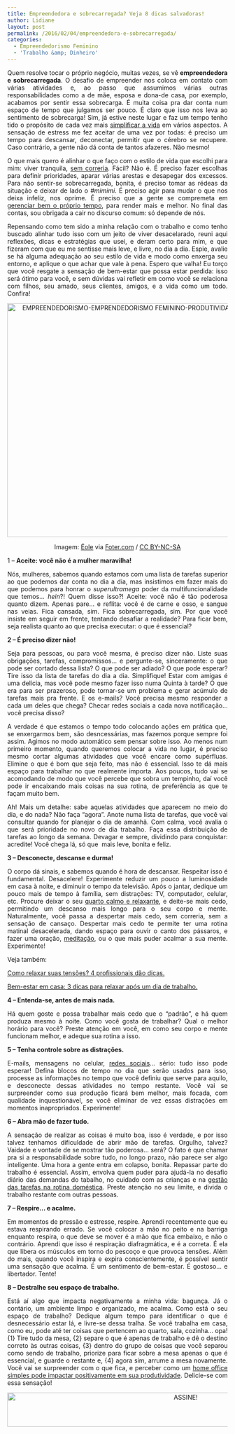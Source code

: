 ```yaml
---
title: Empreendedora e sobrecarregada? Veja 8 dicas salvadoras!
author: Lidiane
layout: post
permalink: /2016/02/04/empreendedora-e-sobrecarregada/
categories:
  - Empreendedorismo Feminino
  - 'Trabalho &amp; Dinheiro'
---
```

<p align="justify">
  Quem resolve tocar o próprio negócio, muitas vezes, se vê <strong>empreendedora e sobrecarregada</strong>. O desafio de empreender nos coloca em contato com várias atividades e, ao passo que assumimos várias outras responsabilidades como a de mãe, esposa e dona-de casa, por exemplo, acabamos por sentir essa sobrecarga. É muita coisa pra dar conta num espaço de tempo que julgamos ser pouco. É claro que isso nos leva ao sentimento de sobrecarga! Sim, já estive neste lugar e faz um tempo tenho tido o propósito de cada vez mais <a href="http://www.trololodemulher.com.br/2015/07/03/vida-simples/" target="_blank" rel="noopener noreferrer">simplificar a vida</a> em vários aspectos. A sensação de estress me fez aceitar de uma vez por todas: é preciso um tempo para descansar, deconectar, permitir que o cérebro se recupere. Caso contrário, a gente não dá conta de tantos afazeres. Não mesmo!
</p>

<p align="justify">
  O que mais quero é alinhar o que faço com o estilo de vida que escolhi para mim: viver tranquila, <a href="http://www.trololodemulher.com.br/2015/07/17/produtividade-e-gestao-do-tempo/" target="_blank" rel="noopener noreferrer">sem correria</a>. Fácil? Não é. É preciso fazer escolhas para definir prioridades, aparar várias arestas e desapegar dos excessos. Para não sentir-se sobrecarregada, bonita, é preciso tomar as rédeas da situação e deixar de lado o <em>#mimimi</em>. É preciso agir para mudar o que nos deixa infeliz, nos oprime. É preciso que a gente se compremeta em <a href="http://www.trololodemulher.com.br/2016/01/22/tempo-e-produtividade/" target="_blank" rel="noopener noreferrer">gerenciar bem o próprio tempo</a>, para render mais e melhor. No final das contas, sou obrigada a cair no discurso comum: só depende de nós.
</p>

<p align="justify">
  Repensando como tem sido a minha relação com o trabalho e como tenho buscado alinhar tudo isso com um jeito de viver desacelarado, reuni aqui reflexões, dicas e estratégias que usei, e deram certo para mim, e que fizeram com que eu me sentisse mais leve, e livre, no dia a dia. Espie, avalie se há alguma adequação ao seu estilo de vida e modo como enxerga seu entorno, e aplique o que achar que vale à pena. Espero que valha! Eu torço que você resgate a sensação de bem-estar que possa estar perdida: isso será ótimo para você, e sem dúvidas vai refletir em como você se relaciona com filhos, seu amado, seus clientes, amigos, e a vida como um todo. Confira!
</p>

<p align="center">
  <img class="alignnone size-full wp-image-11845" src="https://www.trololodemulher.com.br/2016/02/EMPREENDEDORISMO-EMPRENDEDORISMO-FEMININO-PRODUTIVIDADE-SOBRECARGA-CARREIRA-NEGOCIOS.jpg" alt="EMPREENDEDORISMO-EMPRENDEDORISMO FEMININO-PRODUTIVIDADE-SOBRECARGA-CARREIRA-NEGOCIOS" width="800" height="534" />
</p>

<p align="center">
  Imagem: <a href="https://www.flickr.com/photos/eole/3727955490/" target="_blank" rel="noopener noreferrer">Éole</a> via <a href="http://foter.com/" target="_blank" rel="noopener noreferrer">Foter.com</a> / <a href="http://creativecommons.org/licenses/by-nc-sa/2.0/" target="_blank" rel="noopener noreferrer">CC BY-NC-SA</a>
</p>

<p align="justify">
  1 – <strong>Aceite: você não é a mulher maravilha!</strong>
</p>

<p align="justify">
  Nós, mulheres, sabemos quando estamos com uma lista de tarefas superior ao que podemos dar conta no dia a dia, mas insistimos em fazer mais do que podemos para honrar o <em>superultramega</em> poder da multifuncionalidade que temos… <em>hein</em>?! Quem disse isso?! Aceite: você não é tão poderosa quanto dizem. Apenas pare… e reflita: você é de carne e osso, e sangue nas veias. Fica cansada, sim. Fica sobrecarregada, sim. Por que você insiste em seguir em frente, tentando desafiar a realidade? Para ficar bem, seja realista quanto ao que precisa executar: o que é essencial?
</p>

<p align="justify">
  <strong>2 – É preciso dizer não!</strong>
</p>

<p align="justify">
  Seja para pessoas, ou para você mesma, é preciso dizer não. Liste suas obrigações, tarefas, compromissos… e pergunte-se, sinceramente: o que pode ser cortado dessa lista? O que pode ser adiado? O que pode esperar? Tire isso da lista de tarefas do dia a dia. Simplifique! Estar com amigas é uma delícia, mas você pode mesmo fazer isso numa Quinta à tarde? O que era para ser prazeroso, pode tornar-se um problema e gerar acúmulo de tarefas mais pra frente. E os e-mails? Você precisa mesmo responder a cada um deles que chega? Checar redes sociais a cada nova notificação… você precisa disso?
</p>

<p align="justify">
  A verdade é que estamos o tempo todo colocando ações em prática que, se enxergarmos bem, são desncessárias, mas fazemos porque sempre foi assim. Agimos no modo automático sem pensar sobre isso. Ao menos num primeiro momento, quando queremos colocar a vida no lugar, é preciso mesmo cortar algumas atividades que você encare como supérfluas. Elimine o que é bom que seja feito, mas não é essencial. Isso te dá mais espaço para trabalhar no que realmente importa. Aos poucos, tudo vai se acomodando de modo que você percebe que sobra um tempinho, daí você pode ir encaixando mais coisas na sua rotina, de preferência as que te façam muito bem.
</p>

<p align="justify">
  Ah! Mais um detalhe: sabe aquelas atividades que aparecem no meio do dia, e do nada? Não faça “agora”. Anote numa lista de tarefas, que você vai consultar quando for planejar o dia de amanhã. Com calma, você avalia o que será prioridade no novo de dia trabalho. Faça essa distribuição de tarefas ao longo da semana. Devagar e sempre, dividindo para conquistar: acredite! Você chega lá, só que  mais leve, bonita e feliz.
</p>

<p align="justify">
  <strong>3 – Desconecte, descanse e durma!</strong>
</p>

<p align="justify">
  O corpo dá sinais, e sabemos quando é hora de descansar. Respeitar isso é fundamental. Desacelere! Experimente reduzir um pouco a luminosidade em casa à noite, e diminuir o tempo da televisão. Após o jantar, dedique um pouco mais de tempo à família, sem distrações: TV, computador, celular, etc. Procure deixar o seu <a href="http://www.decoracaodacasa.com/quarto-calmo-e-relaxante/" target="_blank" rel="noopener noreferrer">quarto calmo e relaxante</a>, e deite-se mais cedo, permitindo um descanso mais longo para o seu corpo e mente. Naturalmente, você passa a despertar mais cedo, sem correria, sem a sensação de cansaço. Despertar mais cedo te permite ter uma rotina matinal desacelerada, dando espaço para ouvir o canto dos pássaros, e fazer uma oração, <a href="http://www.trololodemulher.com.br/2014/11/07/meditacao-bem-estar-saude/" target="_blank" rel="noopener noreferrer">meditação</a>, ou o que mais puder acalmar a sua mente. Experimente!
</p>

<p align="justify">
  Veja também:
</p>

<p align="justify">
  <a href="http://www.trololodemulher.com.br/2015/03/12/relaxar-tensoes-bem-estar/" target="_blank" rel="noopener noreferrer">Como relaxar suas tensões? 4 profissionais dão dicas.</a>
</p>

<p align="justify">
  <a href="http://www.trololodemulher.com.br/2015/06/22/bem-estar-em-casa/" target="_blank" rel="noopener noreferrer">Bem-estar em casa: 3 dicas para relaxar após um dia de trabalho.</a>
</p>

<p align="justify">
  <strong>4 – Entenda-se, antes de mais nada.</strong>
</p>

<p align="justify">
  Há quem goste e possa trabalhar mais cedo que o “padrão”, e há quem produza mesmo à noite. Como você gosta de trabalhar? Qual o melhor horário para você? Preste atenção em você, em como seu corpo e mente funcionam melhor, e adeque sua rotina a isso.
</p>

<p align="justify">
  <strong>5 – Tenha controle sobre as distrações.</strong>
</p>

<p align="justify">
  E-mails, mensagens no celular, <a href="http://www.trololodemulher.com.br/2015/06/26/redes-sociais-e-produtividade-2/" target="_blank" rel="noopener noreferrer">redes sociais</a>… sério: tudo isso pode esperar! Defina blocos de tempo no dia que serão usados para isso, processe as informações no tempo que você definiu que serve para aquilo, e desconecte dessas atividades no tempo restante. Você vai se surpreender como sua produção ficará bem melhor, mais focada, com qualidade inquestionável, se você eliminar de vez essas distrações em momentos inapropriados. Experimente!
</p>

<p align="justify">
  <strong>6 – Abra mão de fazer tudo.</strong>
</p>

<p align="justify">
  A sensação de realizar as coisas é muito boa, isso é verdade, e por isso talvez tenhamos dificuldade de abrir mão de tarefas. Orgulho, talvez? Vaidade e vontade de se mostrar tão poderosa… será? O fato é que chamar pra si a responsabilidade sobre tudo, no longo prazo, não parece ser algo inteligente. Uma hora a gente entra em colapso, bonita. Repassar parte do trabalho é essencial. Assim, envolva quem puder para ajudá-la no desafio diário das demandas do tabalho, no cuidado com as crianças e na <a href="http://www.trololodemulher.com.br/2016/01/06/casa-limpa-e-organizada/" target="_blank" rel="noopener noreferrer">gestão das tarefas na rotina doméstica</a>. Preste atenção no seu limite, e divida o trabalho restante com outras pessoas.
</p>

<p align="justify">
  <strong>7 – Respire… e acalme.</strong>
</p>

<p align="justify">
  Em momentos de pressão e estresse, respire. Aprendi recentemente que eu estava respirando errado. Se você colocar a mão no peito e na barriga enquanto respira, o que deve se mover é a mão que fica embaixo, e não o contrário. Aprendi que isso é respiração diafragmática, e é a correta. É ela que libera os músculos em torno do pescoço e que provoca tensões. Além do mais, quando você inspira e expira conscientemente, é possível sentir uma sensação que acalma. É um sentimento de bem-estar. É gostoso… e libertador. Tente!
</p>

<p align="justify">
  <strong>8 – Destralhe seu espaço de trabalho.</strong>
</p>

<p align="justify">
  Está aí algo que impacta negativamente a minha vida: bagunça. Já o contário, um ambiente limpo e organizado, me acalma. Como está o seu espaço de trabalho? Dedique algum tempo para identificar o que é desnecessário estar lá, e livre-se dessa tralha. Se você trabalha em casa, como eu, pode até ter coisas que pertencem ao quarto, sala, cozinha… opa! {1} Tire tudo da mesa, {2} separe o que é apenas de trabalho e dê o destino correto às outras coisas, {3} dentro do grupo de coisas que você separou como sendo de trabalho, priorize para ficar sobre a mesa apenas o que é essencial, e guarde o restante e, {4} agora sim, arrume a mesa novamente. Você vai se surpreender com o que fica, e perceber como um <a href="http://www.decoracaodacasa.com/home-office-simples/" target="_blank" rel="noopener noreferrer">home office simples pode impactar positivamente em sua produtividade</a>. Delicie-se com essa sensação!
</p>

<p align="center">
  <a href="http://feedburner.google.com/fb/a/mailverify?uri=blogBichaFemea&loc=en_US" target="_blank" rel="noopener noreferrer"><img class="alignnone size-full wp-image-10439" src="https://www.trololodemulher.com.br/2014/09/ASSINE.png" alt="ASSINE!" width="800" height="78" /></a>
</p>

<p align="justify">